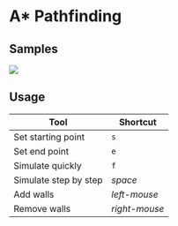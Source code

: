 # A* Pathfinding

## Samples
![](https://imgur.com/a/N3S36MB)

## Usage
| Tool | Shortcut |
| --- | --- |
| Set starting point | `s` |
| Set end point | `e` |
| Simulate quickly | `f` |
| Simulate step by step | *space* |
| Add walls | *left-mouse* |
| Remove walls | *right-mouse* |